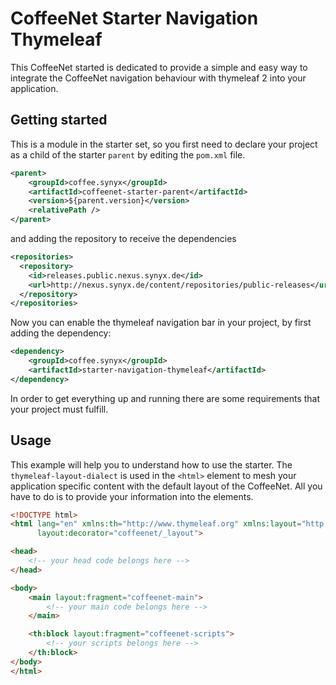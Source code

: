 # CoffeeNet Starter Navigation Thymeleaf

This CoffeeNet started is dedicated to provide a simple and easy way
to integrate the CoffeeNet navigation behaviour with thymeleaf 2 into your application.

## Getting started

This is a module in the starter set, so you first need to declare your project
as a child of the starter `parent` by editing the `pom.xml` file.

```xml
<parent>
    <groupId>coffee.synyx</groupId>
    <artifactId>coffeenet-starter-parent</artifactId>
    <version>${parent.version}</version>
    <relativePath />
</parent>
```

and adding the repository to receive the dependencies

```xml
<repositories>
  <repository>
    <id>releases.public.nexus.synyx.de</id>
    <url>http://nexus.synyx.de/content/repositories/public-releases</url>
  </repository>
</repositories>
```

Now you can enable the thymeleaf navigation bar in your project,
by first adding the dependency:

```xml
<dependency>
    <groupId>coffee.synyx</groupId>
    <artifactId>starter-navigation-thymeleaf</artifactId>
</dependency>
```

In order to get everything up and running there are some requirements that
your project must fulfill.


## Usage

This example will help you to understand how to use the starter.
The `thymeleaf-layout-dialect` is used in the `<html>` element
to mesh your application specific content with the default layout of the CoffeeNet.
All you have to do is to provide your information into the elements.

```html
<!DOCTYPE html>
<html lang="en" xmlns:th="http://www.thymeleaf.org" xmlns:layout="http://www.ultraq.net.nz/thymeleaf/layout"
      layout:decorator="coffeenet/_layout">

<head>
    <!-- your head code belongs here -->
</head>

<body>
    <main layout:fragment="coffeenet-main">
        <!-- your main code belongs here -->
    </main>

    <th:block layout:fragment="coffeenet-scripts">
        <!-- your scripts belongs here -->
    </th:block>
</body>
</html>
```